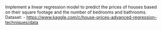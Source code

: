Implement a linear regression model to predict the prices of houses based on their square footage and the number of bedrooms and bathrooms.
Dataset: - https://www.kaggle.com/c/house-prices-advanced-regression-techniques/data

